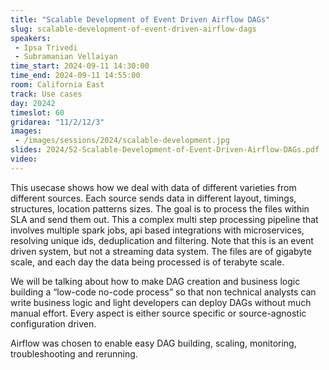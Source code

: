 ```yaml
---
title: "Scalable Development of Event Driven Airflow DAGs"
slug: scalable-development-of-event-driven-airflow-dags
speakers:
 - Ipsa Trivedi
 - Subramanian Vellaiyan
time_start: 2024-09-11 14:30:00
time_end: 2024-09-11 14:55:00
room: California East
track: Use cases
day: 20242
timeslot: 60
gridarea: "11/2/12/3"
images: 
 - /images/sessions/2024/scalable-development.jpg
slides: 2024/52-Scalable-Development-of-Event-Driven-Airflow-DAGs.pdf
video: 
---
```


This usecase shows how we deal with data of different varieties from different sources. Each source sends data in different layout, timings, structures, location patterns sizes. The goal is to process the files within SLA and send them out. This a complex multi step processing pipeline that involves multiple spark jobs, api based integrations with microservices, resolving unique ids, deduplication and filtering. Note that this is an event driven system, but not a streaming data system. The files are of gigabyte scale, and each day the data being processed is of terabyte scale.
 
 
 
 We will be talking about how to make DAG creation and business logic building a “low-code no-code process” so that non technical analysts can write business logic and light developers can deploy DAGs without much manual effort. Every aspect is either source specific or source-agnostic configuration driven.
 
 
 
 Airflow was chosen to enable easy DAG building, scaling, monitoring, troubleshooting and rerunning.